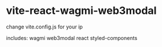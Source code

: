 # vite-react-wagmi-web3modal

change vite.config.js for your ip

includes:
 wagmi
 web3modal
 react
 styled-components

